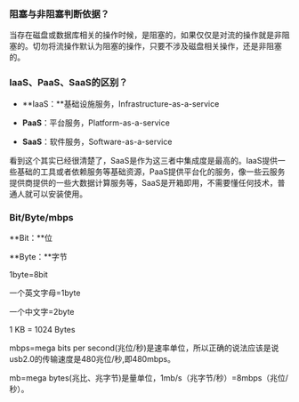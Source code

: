### 阻塞与非阻塞判断依据？

当存在磁盘或数据库相关的操作时候，是阻塞的，如果仅仅是对流的操作就是非阻塞的。切勿将流操作默认为阻塞的操作，只要不涉及磁盘相关操作，还是非阻塞的。

### IaaS、PaaS、SaaS的区别？

- **IaaS：**基础设施服务，Infrastructure-as-a-service

- **PaaS**：平台服务，Platform-as-a-service
- **SaaS**：软件服务，Software-as-a-service

看到这个其实已经很清楚了，SaaS是作为这三者中集成度是最高的。IaaS提供一些基础的工具或者依赖服务等基础资源，PaaS提供平台化的服务，像一些云服务提供商提供的一些大数据计算服务等，SaaS是开箱即用，不需要懂任何技术，普通人就可以安装使用。

### Bit/Byte/mbps

**Bit：**位

**Byte：**字节

1byte=8bit

一个英文字母=1byte

一个中文字=2byte

1 KB = 1024 Bytes

mbps=mega bits per second(兆位/秒)是速率单位，所以正确的说法应该是说usb2.0的传输速度是480兆位/秒,即480mbps。 

mb=mega bytes(兆比、兆字节)是量单位，1mb/s（兆字节/秒）=8mbps（兆位/秒）。